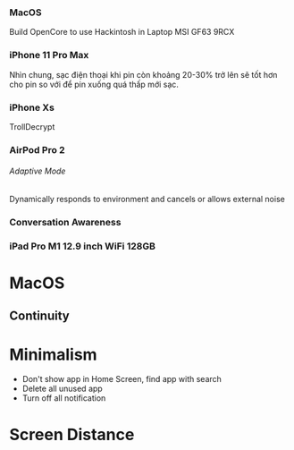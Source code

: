 ### MacOS

Build OpenCore to use Hackintosh in Laptop MSI GF63 9RCX

### iPhone 11 Pro Max

Nhìn chung, sạc điện thoại khi pin còn khoảng 20-30% trở lên sẽ tốt hơn cho pin so với để pin xuống quá thấp mới sạc.
### iPhone Xs

TrollDecrypt

### AirPod Pro 2

###### Adaptive Mode

Dynamically responds to environment and cancels or allows external noise

### Conversation Awareness
### iPad Pro M1 12.9 inch WiFi 128GB

# MacOS

## Continuity

# Minimalism

- Don't show app in Home Screen, find app with search
- Delete all unused app
- Turn off all notification

# Screen Distance